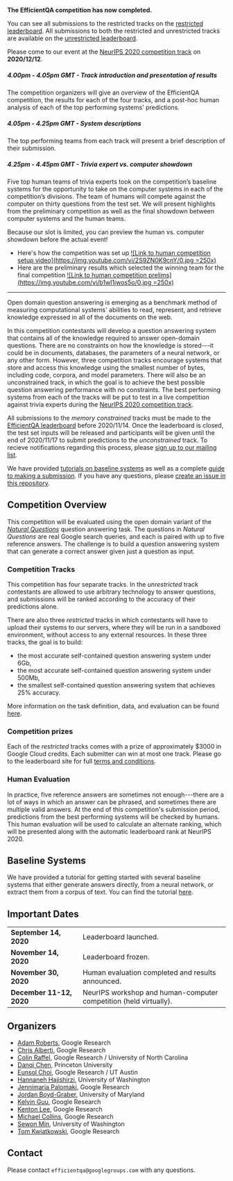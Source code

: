 **The EfficientQA competition has now completed.**

You can see all submissions to the restricted tracks on the
[restricted leaderboard](https://ai.google.com/research/NaturalQuestions/efficientqa).
All submissions to both the restricted and unrestricted tracks are available on the 
[unrestricted leaderboard](https://efficientqa.github.io/unrestricted_leaderboard.html).


Please come to our event at the
[NeurIPS 2020 competition track](https://neurips.cc/virtual/2020/public/e_competitions.html)
on **2020/12/12**.

##### 4.00pm - 4.05pm GMT - Track introduction and presentation of results
The competition organizers will give an overview of the EfficientQA competition, the results for each
of the four tracks, and a post-hoc human analysis of each of the top performing systems' predictions.

##### 4.05pm - 4.25pm GMT - System descriptions
The top performing teams from each track will present a brief description of their submission. 

##### 4.25pm - 4.45pm GMT - Trivia expert vs. computer showdown
Five top human teams of trivia experts took on the competition’s baseline systems for the opportunity to take on the computer systems in each of the competition’s divisions. The team of humans will compete against the computer on thirty questions from the test set. We will present highlights from the preliminary competition as well as the final showdown between computer systems and the human teams.

Because our slot is limited, you can preview the human vs. computer showdown before the actual event!

 * Here's how the competition was set up
[![Link to human competition setup video](https://img.youtube.com/vi/2S9ZN0K9cnY/0.jpg =250x)](https://www.youtube.com/watch?v=2S9ZN0K9cnY)
 * Here are the preliminary results which selected the winning team for the final competition
 [![Link to human competition prelims](https://img.youtube.com/vi/b1wI1jwos5o/0.jpg =250x)](https://www.youtube.com/watch?v=b1wI1jwos5o)

-----------------------------------------------------------------------------

Open domain question answering is emerging as a benchmark method of measuring
computational systems' abilities to read, represent, and retrieve knowledge
expressed in all of the documents on the web.

In this competition contestants will develop a question answering system that
contains all of the knowledge required to answer open-domain questions. There
are no constraints on how the knowledge is stored---it could be in documents,
databases, the parameters of a neural network, or any other form. However, three
competition tracks encourage systems that store and access this knowledge using
the smallest number of bytes, including code, corpora, and model
parameters. There will also be an unconstrained track, in which the goal is to
achieve the best possible question answering performance with no
constraints. The best performing systems from each of the tracks will be put to
test in a live competition against trivia experts during the [NeurIPS 2020
competition track](https://neurips.cc/Conferences/2020/CompetitionTrack).

All submissions to the *memory constrained* tracks must be made to the
[EfficientQA leaderboard](https://ai.google.com/research/NaturalQuestions/efficientqa)
before 2020/11/14. Once the leaderboard is closed, the test set inputs will 
be released and participants will be given until the end of 2020/11/17 to submit
predictions to the *unconstrained* track. To recieve notifications regarding this
process,  please
[sign up to our mailing list](https://efficientqa.github.io/sign_up_for_notifications.html).

We have provided
[tutorials on baseline systems](https://efficientqa.github.io/getting_started.html)
as well as a complete
[guide to making a submission](https://efficientqa.github.io/getting_started.html).
If you have any questions, please
[create an issue in this repository](https://github.com/efficientqa/efficientqa.github.io/issues).

## Competition Overview

This competition will be evaluated using the open domain variant of the
[*Natural Questions*](https://www.mitpressjournals.org/doi/full/10.1162/tacl_a_00276)
question answering task. The questions in *Natural Questions* are real Google
search queries, and each is paired with up to five reference answers. The
challenge is to build a question answering system that can generate a correct
answer given just a question as input.

### Competition Tracks

This competition has four separate tracks. In the *unrestricted* track
contestants are allowed to use arbitrary technology to answer questions, and
submissions will be ranked according to the accuracy of their predictions alone.

There are also three *restricted* tracks in which contestants will have to
upload their systems to our servers, where they will be run in a sandboxed
environment, without access to any external resources. In these three tracks,
the goal is to build:

* the most accurate self-contained question answering system under 6Gb,
* the most accurate self-contained question answering system under 500Mb,
* the smallest self-contained question answering system that achieves 25%
  accuracy.

More information on the task definition, data, and evaluation can be found
[here](https://efficientqa.github.io/task_definition.html).

### Competition prizes
Each of the *restricted* tracks comes with a prize of approximately $3000
in Google Cloud credits. Each submitter can win at most one track. Please 
go to the leaderboard site for full
[terms and conditions](https://ai.google.com/research/NaturalQuestions/efficientqa/termsAndConditions).

### Human Evaluation

In practice, five reference answers are sometimes not enough---there are a lot
of ways in which an answer can be phrased, and sometimes there are multiple
valid answers. At the end of this competition's submission period, predictions from the
best performing systems will be checked by humans. This human evaluation will be used
to calculate an alternate ranking, which will be presented along with the automatic 
leaderboard rank at NeurIPS 2020.

## Baseline Systems
We have provided a tutorial for getting started with
several baseline systems that either generate answers directly, from a neural network,
or extract them from a corpus of text. You can find the tutorial
[here](https://efficientqa.github.io/getting_started.html).

## Important Dates

|                                 |                                                                   |
|:--------------------------------|:------------------------------------------------------------------|
| **September 14, 2020**          | Leaderboard launched.                                             |
| **November 14, 2020**           | Leaderboard frozen.                                               |
| **November 30, 2020**           | Human evaluation completed and results announced.                 |
| **December 11-12, 2020** &emsp; | NeurIPS workshop and human-computer competition (held virtually). |

## Organizers

*   [Adam Roberts](https://research.google/people/104881/), Google
    Research
*   [Chris Alberti](https://research.google/people/ChrisAlberti/),
    Google Research
*   [Colin Raffel](https://colinraffel.com/), Google Research / University of
    North Carolina
*   [Danqi Chen](https://www.cs.princeton.edu/~danqic/), Princeton University
*   [Eunsol Choi](https://www.cs.utexas.edu/~eunsol/), Google Research / UT
    Austin
*   [Hannaneh Hajishirzi](https://homes.cs.washington.edu/~hannaneh/),
    University of Washington
*   [Jennimaria Palomaki](https://research.google/people/105807/),
    Google Research
*   [Jordan Boyd-Graber](http://users.umiacs.umd.edu/~jbg/), University of
    Maryland
*   [Kelvin Guu](http://kelvinguu.com/), Google Research
*   [Kenton Lee](https://kentonl.com/), Google Research
*   [Michael Collins](https://research.google/people/MichaelCollins/),
    Google Research
*   [Sewon Min](https://shmsw25.github.io/), University of Washington
*   [Tom Kwiatkowski](https://research.google/people/105075/), Google
    Research

## Contact

Please contact `efficientqa@googlegroups.com` with any questions.
